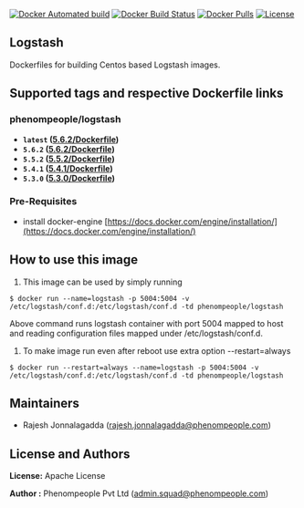 [![Docker Automated build](https://img.shields.io/docker/automated/phenompeople/logstash.svg?style=plastic)](https://hub.docker.com/r/phenompeople/logstash/)
[![Docker Build Status](https://img.shields.io/docker/build/phenompeople/logstash.svg?style=plastic)](https://hub.docker.com/r/phenompeople/logstash/)
[![Docker Pulls](https://img.shields.io/docker/pulls/phenompeople/logstash.svg?style=plastic)](https://hub.docker.com/r/phenompeople/logstash/)
[![License](https://img.shields.io/badge/License-Apache%202.0-blue.svg)](https://opensource.org/licenses/Apache-2.0)

## Logstash 

Dockerfiles for building Centos based Logstash images.

## Supported tags and respective Dockerfile links

### phenompeople/logstash

* **`latest`		([5.6.2/Dockerfile](https://bitbucket.org/phenompeople/logstash/src/master/5.6.2/Dockerfile))**
* **`5.6.2` 		([5.6.2/Dockerfile](https://bitbucket.org/phenompeople/logstash/src/master/5.6.2/Dockerfile))**
* **`5.5.2` 		([5.5.2/Dockerfile](https://bitbucket.org/phenompeople/logstash/src/master/5.5.2/Dockerfile))**
* **`5.4.1` 		([5.4.1/Dockerfile](https://bitbucket.org/phenompeople/logstash/src/master/5.4.1/Dockerfile))**
* **`5.3.0` 		([5.3.0/Dockerfile](https://bitbucket.org/phenompeople/logstash/src/master/5.3.0/Dockerfile))**

### Pre-Requisites

- install docker-engine [https://docs.docker.com/engine/installation/](https://docs.docker.com/engine/installation/)

## How to use this image 

1.  This image can be used by simply running 

```$ docker run --name=logstash -p 5004:5004 -v /etc/logstash/conf.d:/etc/logstash/conf.d -td phenompeople/logstash```

Above command runs logstash container with port 5004 mapped to host and reading configuration files mapped under /etc/logstash/conf.d. 

1. To make image run even after reboot use extra option --restart=always

```$ docker run --restart=always --name=logstash -p 5004:5004 -v /etc/logstash/conf.d:/etc/logstash/conf.d -td phenompeople/logstash```

## Maintainers

* Rajesh Jonnalagadda (<rajesh.jonnalagadda@phenompeople.com>)

## License and Authors

**License:**	Apache License

**Author :** Phenompeople Pvt Ltd (<admin.squad@phenompeople.com>)